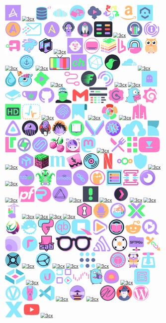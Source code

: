 <a href="https://raw.githubusercontent.com/Jas-SinghFSU/homepage-dracula/main/dracula_icons/actual.png"><img src="https://raw.githubusercontent.com/Jas-SinghFSU/homepage-dracula/main/dracula_icons/actual.png" alt="3cx" height="50"></a>     <a href="https://raw.githubusercontent.com/Jas-SinghFSU/homepage-dracula/main/dracula_icons/adguardhome.png"><img src="https://raw.githubusercontent.com/Jas-SinghFSU/homepage-dracula/main/dracula_icons/adguardhome.png" alt="3cx" height="50"></a>     <a href="https://raw.githubusercontent.com/Jas-SinghFSU/homepage-dracula/main/dracula_icons/adminer.png"><img src="https://raw.githubusercontent.com/Jas-SinghFSU/homepage-dracula/main/dracula_icons/adminer.png" alt="3cx" height="50"></a>     <a href="https://raw.githubusercontent.com/Jas-SinghFSU/homepage-dracula/main/dracula_icons/airsonic.png"><img src="https://raw.githubusercontent.com/Jas-SinghFSU/homepage-dracula/main/dracula_icons/airsonic.png" alt="3cx" height="50"></a>     <a href="https://raw.githubusercontent.com/Jas-SinghFSU/homepage-dracula/main/dracula_icons/alarmpi.png"><img src="https://raw.githubusercontent.com/Jas-SinghFSU/homepage-dracula/main/dracula_icons/alarmpi.png" alt="3cx" height="50"></a>     <a href="https://raw.githubusercontent.com/Jas-SinghFSU/homepage-dracula/main/dracula_icons/alltube.png"><img src="https://raw.githubusercontent.com/Jas-SinghFSU/homepage-dracula/main/dracula_icons/alltube.png" alt="3cx" height="50"></a>     <a href="https://raw.githubusercontent.com/Jas-SinghFSU/homepage-dracula/main/dracula_icons/alma.png"><img src="https://raw.githubusercontent.com/Jas-SinghFSU/homepage-dracula/main/dracula_icons/alma.png" alt="3cx" height="50"></a>     <a href="https://raw.githubusercontent.com/Jas-SinghFSU/homepage-dracula/main/dracula_icons/amazon.png"><img src="https://raw.githubusercontent.com/Jas-SinghFSU/homepage-dracula/main/dracula_icons/amazon.png" alt="3cx" height="50"></a>     <a href="https://raw.githubusercontent.com/Jas-SinghFSU/homepage-dracula/main/dracula_icons/amcrest.png"><img src="https://raw.githubusercontent.com/Jas-SinghFSU/homepage-dracula/main/dracula_icons/amcrest.png" alt="3cx" height="50"></a>     <a href="https://raw.githubusercontent.com/Jas-SinghFSU/homepage-dracula/main/dracula_icons/ampache.png"><img src="https://raw.githubusercontent.com/Jas-SinghFSU/homepage-dracula/main/dracula_icons/ampache.png" alt="3cx" height="50"></a>     <a href="https://raw.githubusercontent.com/Jas-SinghFSU/homepage-dracula/main/dracula_icons/anonaddy.png"><img src="https://raw.githubusercontent.com/Jas-SinghFSU/homepage-dracula/main/dracula_icons/anonaddy.png" alt="3cx" height="50"></a>     <a href="https://raw.githubusercontent.com/Jas-SinghFSU/homepage-dracula/main/dracula_icons/ansible.png"><img src="https://raw.githubusercontent.com/Jas-SinghFSU/homepage-dracula/main/dracula_icons/ansible.png" alt="3cx" height="50"></a>     <a href="https://raw.githubusercontent.com/Jas-SinghFSU/homepage-dracula/main/dracula_icons/argocd.png"><img src="https://raw.githubusercontent.com/Jas-SinghFSU/homepage-dracula/main/dracula_icons/argocd.png" alt="3cx" height="50"></a>     <a href="https://raw.githubusercontent.com/Jas-SinghFSU/homepage-dracula/main/dracula_icons/ariang.png"><img src="https://raw.githubusercontent.com/Jas-SinghFSU/homepage-dracula/main/dracula_icons/ariang.png" alt="3cx" height="50"></a>     <a href="https://raw.githubusercontent.com/Jas-SinghFSU/homepage-dracula/main/dracula_icons/assetgrid.png"><img src="https://raw.githubusercontent.com/Jas-SinghFSU/homepage-dracula/main/dracula_icons/assetgrid.png" alt="3cx" height="50"></a>     <a href="https://raw.githubusercontent.com/Jas-SinghFSU/homepage-dracula/main/dracula_icons/atsumeru.png"><img src="https://raw.githubusercontent.com/Jas-SinghFSU/homepage-dracula/main/dracula_icons/atsumeru.png" alt="3cx" height="50"></a>     <a href="https://raw.githubusercontent.com/Jas-SinghFSU/homepage-dracula/main/dracula_icons/audiobookshelf.png"><img src="https://raw.githubusercontent.com/Jas-SinghFSU/homepage-dracula/main/dracula_icons/audiobookshelf.png" alt="3cx" height="50"></a>     <a href="https://raw.githubusercontent.com/Jas-SinghFSU/homepage-dracula/main/dracula_icons/authelia.png"><img src="https://raw.githubusercontent.com/Jas-SinghFSU/homepage-dracula/main/dracula_icons/authelia.png" alt="3cx" height="50"></a>     <a href="https://raw.githubusercontent.com/Jas-SinghFSU/homepage-dracula/main/dracula_icons/authentik.png"><img src="https://raw.githubusercontent.com/Jas-SinghFSU/homepage-dracula/main/dracula_icons/authentik.png" alt="3cx" height="50"></a>     <a href="https://raw.githubusercontent.com/Jas-SinghFSU/homepage-dracula/main/dracula_icons/autobrr.png"><img src="https://raw.githubusercontent.com/Jas-SinghFSU/homepage-dracula/main/dracula_icons/autobrr.png" alt="3cx" height="50"></a>     <a href="https://raw.githubusercontent.com/Jas-SinghFSU/homepage-dracula/main/dracula_icons/azuracast.png"><img src="https://raw.githubusercontent.com/Jas-SinghFSU/homepage-dracula/main/dracula_icons/azuracast.png" alt="3cx" height="50"></a>     <a href="https://raw.githubusercontent.com/Jas-SinghFSU/homepage-dracula/main/dracula_icons/azuredevops.png"><img src="https://raw.githubusercontent.com/Jas-SinghFSU/homepage-dracula/main/dracula_icons/azuredevops.png" alt="3cx" height="50"></a>     <a href="https://raw.githubusercontent.com/Jas-SinghFSU/homepage-dracula/main/dracula_icons/babybuddy.png"><img src="https://raw.githubusercontent.com/Jas-SinghFSU/homepage-dracula/main/dracula_icons/babybuddy.png" alt="3cx" height="50"></a>     <a href="https://raw.githubusercontent.com/Jas-SinghFSU/homepage-dracula/main/dracula_icons/bazarr.png"><img src="https://raw.githubusercontent.com/Jas-SinghFSU/homepage-dracula/main/dracula_icons/bazarr.png" alt="3cx" height="50"></a>     <a href="https://raw.githubusercontent.com/Jas-SinghFSU/homepage-dracula/main/dracula_icons/bookstack.png"><img src="https://raw.githubusercontent.com/Jas-SinghFSU/homepage-dracula/main/dracula_icons/bookstack.png" alt="3cx" height="50"></a>     <a href="https://raw.githubusercontent.com/Jas-SinghFSU/homepage-dracula/main/dracula_icons/browserless.png"><img src="https://raw.githubusercontent.com/Jas-SinghFSU/homepage-dracula/main/dracula_icons/browserless.png" alt="3cx" height="50"></a>     <a href="https://raw.githubusercontent.com/Jas-SinghFSU/homepage-dracula/main/dracula_icons/caddy.png"><img src="https://raw.githubusercontent.com/Jas-SinghFSU/homepage-dracula/main/dracula_icons/caddy.png" alt="3cx" height="50"></a>     <a href="https://raw.githubusercontent.com/Jas-SinghFSU/homepage-dracula/main/dracula_icons/cadvisor.png"><img src="https://raw.githubusercontent.com/Jas-SinghFSU/homepage-dracula/main/dracula_icons/cadvisor.png" alt="3cx" height="50"></a>     <a href="https://raw.githubusercontent.com/Jas-SinghFSU/homepage-dracula/main/dracula_icons/calibreweb.png"><img src="https://raw.githubusercontent.com/Jas-SinghFSU/homepage-dracula/main/dracula_icons/calibreweb.png" alt="3cx" height="50"></a>     <a href="https://raw.githubusercontent.com/Jas-SinghFSU/homepage-dracula/main/dracula_icons/cert-manager.png"><img src="https://raw.githubusercontent.com/Jas-SinghFSU/homepage-dracula/main/dracula_icons/cert-manager.png" alt="3cx" height="50"></a>     <a href="https://raw.githubusercontent.com/Jas-SinghFSU/homepage-dracula/main/dracula_icons/changedetection.png"><img src="https://raw.githubusercontent.com/Jas-SinghFSU/homepage-dracula/main/dracula_icons/changedetection.png" alt="3cx" height="50"></a>     <a href="https://raw.githubusercontent.com/Jas-SinghFSU/homepage-dracula/main/dracula_icons/channels.png"><img src="https://raw.githubusercontent.com/Jas-SinghFSU/homepage-dracula/main/dracula_icons/channels.png" alt="3cx" height="50"></a>     <a href="https://raw.githubusercontent.com/Jas-SinghFSU/homepage-dracula/main/dracula_icons/chevereto.png"><img src="https://raw.githubusercontent.com/Jas-SinghFSU/homepage-dracula/main/dracula_icons/chevereto.png" alt="3cx" height="50"></a>     <a href="https://raw.githubusercontent.com/Jas-SinghFSU/homepage-dracula/main/dracula_icons/chronograf.png"><img src="https://raw.githubusercontent.com/Jas-SinghFSU/homepage-dracula/main/dracula_icons/chronograf.png" alt="3cx" height="50"></a>     <a href="https://raw.githubusercontent.com/Jas-SinghFSU/homepage-dracula/main/dracula_icons/cinny.png"><img src="https://raw.githubusercontent.com/Jas-SinghFSU/homepage-dracula/main/dracula_icons/cinny.png" alt="3cx" height="50"></a>     <a href="https://raw.githubusercontent.com/Jas-SinghFSU/homepage-dracula/main/dracula_icons/cloudflare.png"><img src="https://raw.githubusercontent.com/Jas-SinghFSU/homepage-dracula/main/dracula_icons/cloudflare.png" alt="3cx" height="50"></a>     <a href="https://raw.githubusercontent.com/Jas-SinghFSU/homepage-dracula/main/dracula_icons/coinmarketcap.png"><img src="https://raw.githubusercontent.com/Jas-SinghFSU/homepage-dracula/main/dracula_icons/coinmarketcap.png" alt="3cx" height="50"></a>     <a href="https://raw.githubusercontent.com/Jas-SinghFSU/homepage-dracula/main/dracula_icons/deluge.png"><img src="https://raw.githubusercontent.com/Jas-SinghFSU/homepage-dracula/main/dracula_icons/deluge.png" alt="3cx" height="50"></a>     <a href="https://raw.githubusercontent.com/Jas-SinghFSU/homepage-dracula/main/dracula_icons/diun.png"><img src="https://raw.githubusercontent.com/Jas-SinghFSU/homepage-dracula/main/dracula_icons/diun.png" alt="3cx" height="50"></a>     <a href="https://raw.githubusercontent.com/Jas-SinghFSU/homepage-dracula/main/dracula_icons/emby.png"><img src="https://raw.githubusercontent.com/Jas-SinghFSU/homepage-dracula/main/dracula_icons/emby.png" alt="3cx" height="50"></a>     <a href="https://raw.githubusercontent.com/Jas-SinghFSU/homepage-dracula/main/dracula_icons/evcc.png"><img src="https://raw.githubusercontent.com/Jas-SinghFSU/homepage-dracula/main/dracula_icons/evcc.png" alt="3cx" height="50"></a>     <a href="https://raw.githubusercontent.com/Jas-SinghFSU/homepage-dracula/main/dracula_icons/fileflows.png"><img src="https://raw.githubusercontent.com/Jas-SinghFSU/homepage-dracula/main/dracula_icons/fileflows.png" alt="3cx" height="50"></a>     <a href="https://raw.githubusercontent.com/Jas-SinghFSU/homepage-dracula/main/dracula_icons/flood.png"><img src="https://raw.githubusercontent.com/Jas-SinghFSU/homepage-dracula/main/dracula_icons/flood.png" alt="3cx" height="50"></a>     <a href="https://raw.githubusercontent.com/Jas-SinghFSU/homepage-dracula/main/dracula_icons/freshrss.png"><img src="https://raw.githubusercontent.com/Jas-SinghFSU/homepage-dracula/main/dracula_icons/freshrss.png" alt="3cx" height="50"></a>     <a href="https://raw.githubusercontent.com/Jas-SinghFSU/homepage-dracula/main/dracula_icons/fritz.png"><img src="https://raw.githubusercontent.com/Jas-SinghFSU/homepage-dracula/main/dracula_icons/fritz.png" alt="3cx" height="50"></a>     <a href="https://raw.githubusercontent.com/Jas-SinghFSU/homepage-dracula/main/dracula_icons/gamedig.png"><img src="https://raw.githubusercontent.com/Jas-SinghFSU/homepage-dracula/main/dracula_icons/gamedig.png" alt="3cx" height="50"></a>     <a href="https://raw.githubusercontent.com/Jas-SinghFSU/homepage-dracula/main/dracula_icons/ghostfolio.png"><img src="https://raw.githubusercontent.com/Jas-SinghFSU/homepage-dracula/main/dracula_icons/ghostfolio.png" alt="3cx" height="50"></a>     <a href="https://raw.githubusercontent.com/Jas-SinghFSU/homepage-dracula/main/dracula_icons/gitbook.png"><img src="https://raw.githubusercontent.com/Jas-SinghFSU/homepage-dracula/main/dracula_icons/gitbook.png" alt="3cx" height="50"></a>     <a href="https://raw.githubusercontent.com/Jas-SinghFSU/homepage-dracula/main/dracula_icons/gitea.png"><img src="https://raw.githubusercontent.com/Jas-SinghFSU/homepage-dracula/main/dracula_icons/gitea.png" alt="3cx" height="50"></a>     <a href="https://raw.githubusercontent.com/Jas-SinghFSU/homepage-dracula/main/dracula_icons/github.png"><img src="https://raw.githubusercontent.com/Jas-SinghFSU/homepage-dracula/main/dracula_icons/github.png" alt="3cx" height="50"></a>     <a href="https://raw.githubusercontent.com/Jas-SinghFSU/homepage-dracula/main/dracula_icons/gluetun.png"><img src="https://raw.githubusercontent.com/Jas-SinghFSU/homepage-dracula/main/dracula_icons/gluetun.png" alt="3cx" height="50"></a>     <a href="https://raw.githubusercontent.com/Jas-SinghFSU/homepage-dracula/main/dracula_icons/gmail.png"><img src="https://raw.githubusercontent.com/Jas-SinghFSU/homepage-dracula/main/dracula_icons/gmail.png" alt="3cx" height="50"></a>     <a href="https://raw.githubusercontent.com/Jas-SinghFSU/homepage-dracula/main/dracula_icons/goaccess.png"><img src="https://raw.githubusercontent.com/Jas-SinghFSU/homepage-dracula/main/dracula_icons/goaccess.png" alt="3cx" height="50"></a>     <a href="https://raw.githubusercontent.com/Jas-SinghFSU/homepage-dracula/main/dracula_icons/gogs.png"><img src="https://raw.githubusercontent.com/Jas-SinghFSU/homepage-dracula/main/dracula_icons/gogs.png" alt="3cx" height="50"></a>     <a href="https://raw.githubusercontent.com/Jas-SinghFSU/homepage-dracula/main/dracula_icons/gotify.png"><img src="https://raw.githubusercontent.com/Jas-SinghFSU/homepage-dracula/main/dracula_icons/gotify.png" alt="3cx" height="50"></a>     <a href="https://raw.githubusercontent.com/Jas-SinghFSU/homepage-dracula/main/dracula_icons/grafana.png"><img src="https://raw.githubusercontent.com/Jas-SinghFSU/homepage-dracula/main/dracula_icons/grafana.png" alt="3cx" height="50"></a>     <a href="https://raw.githubusercontent.com/Jas-SinghFSU/homepage-dracula/main/dracula_icons/hdhomerun.png"><img src="https://raw.githubusercontent.com/Jas-SinghFSU/homepage-dracula/main/dracula_icons/hdhomerun.png" alt="3cx" height="50"></a>     <a href="https://raw.githubusercontent.com/Jas-SinghFSU/homepage-dracula/main/dracula_icons/healthchecks.png"><img src="https://raw.githubusercontent.com/Jas-SinghFSU/homepage-dracula/main/dracula_icons/healthchecks.png" alt="3cx" height="50"></a>     <a href="https://raw.githubusercontent.com/Jas-SinghFSU/homepage-dracula/main/dracula_icons/homeassistant.png"><img src="https://raw.githubusercontent.com/Jas-SinghFSU/homepage-dracula/main/dracula_icons/homeassistant.png" alt="3cx" height="50"></a>     <a href="https://raw.githubusercontent.com/Jas-SinghFSU/homepage-dracula/main/dracula_icons/homebridge.png"><img src="https://raw.githubusercontent.com/Jas-SinghFSU/homepage-dracula/main/dracula_icons/homebridge.png" alt="3cx" height="50"></a>     <a href="https://raw.githubusercontent.com/Jas-SinghFSU/homepage-dracula/main/dracula_icons/homepage.png"><img src="https://raw.githubusercontent.com/Jas-SinghFSU/homepage-dracula/main/dracula_icons/homepage.png" alt="3cx" height="50"></a>     <a href="https://raw.githubusercontent.com/Jas-SinghFSU/homepage-dracula/main/dracula_icons/hulu.png"><img src="https://raw.githubusercontent.com/Jas-SinghFSU/homepage-dracula/main/dracula_icons/hulu.png" alt="3cx" height="50"></a>     <a href="https://raw.githubusercontent.com/Jas-SinghFSU/homepage-dracula/main/dracula_icons/immich.png"><img src="https://raw.githubusercontent.com/Jas-SinghFSU/homepage-dracula/main/dracula_icons/immich.png" alt="3cx" height="50"></a>     <a href="https://raw.githubusercontent.com/Jas-SinghFSU/homepage-dracula/main/dracula_icons/ittools.png"><img src="https://raw.githubusercontent.com/Jas-SinghFSU/homepage-dracula/main/dracula_icons/ittools.png" alt="3cx" height="50"></a>     <a href="https://raw.githubusercontent.com/Jas-SinghFSU/homepage-dracula/main/dracula_icons/jackett.png"><img src="https://raw.githubusercontent.com/Jas-SinghFSU/homepage-dracula/main/dracula_icons/jackett.png" alt="3cx" height="50"></a>     <a href="https://raw.githubusercontent.com/Jas-SinghFSU/homepage-dracula/main/dracula_icons/jellyfin.png"><img src="https://raw.githubusercontent.com/Jas-SinghFSU/homepage-dracula/main/dracula_icons/jellyfin.png" alt="3cx" height="50"></a>     <a href="https://raw.githubusercontent.com/Jas-SinghFSU/homepage-dracula/main/dracula_icons/jellyseerr.png"><img src="https://raw.githubusercontent.com/Jas-SinghFSU/homepage-dracula/main/dracula_icons/jellyseerr.png" alt="3cx" height="50"></a>     <a href="https://raw.githubusercontent.com/Jas-SinghFSU/homepage-dracula/main/dracula_icons/jenkins.png"><img src="https://raw.githubusercontent.com/Jas-SinghFSU/homepage-dracula/main/dracula_icons/jenkins.png" alt="3cx" height="50"></a>     <a href="https://raw.githubusercontent.com/Jas-SinghFSU/homepage-dracula/main/dracula_icons/kaizoku.png"><img src="https://raw.githubusercontent.com/Jas-SinghFSU/homepage-dracula/main/dracula_icons/kaizoku.png" alt="3cx" height="50"></a>     <a href="https://raw.githubusercontent.com/Jas-SinghFSU/homepage-dracula/main/dracula_icons/kavita.png"><img src="https://raw.githubusercontent.com/Jas-SinghFSU/homepage-dracula/main/dracula_icons/kavita.png" alt="3cx" height="50"></a>     <a href="https://raw.githubusercontent.com/Jas-SinghFSU/homepage-dracula/main/dracula_icons/klipper.png"><img src="https://raw.githubusercontent.com/Jas-SinghFSU/homepage-dracula/main/dracula_icons/klipper.png" alt="3cx" height="50"></a>     <a href="https://raw.githubusercontent.com/Jas-SinghFSU/homepage-dracula/main/dracula_icons/komga.png"><img src="https://raw.githubusercontent.com/Jas-SinghFSU/homepage-dracula/main/dracula_icons/komga.png" alt="3cx" height="50"></a>     <a href="https://raw.githubusercontent.com/Jas-SinghFSU/homepage-dracula/main/dracula_icons/kopia.png"><img src="https://raw.githubusercontent.com/Jas-SinghFSU/homepage-dracula/main/dracula_icons/kopia.png" alt="3cx" height="50"></a>     <a href="https://raw.githubusercontent.com/Jas-SinghFSU/homepage-dracula/main/dracula_icons/kutt.png"><img src="https://raw.githubusercontent.com/Jas-SinghFSU/homepage-dracula/main/dracula_icons/kutt.png" alt="3cx" height="50"></a>     <a href="https://raw.githubusercontent.com/Jas-SinghFSU/homepage-dracula/main/dracula_icons/libreddit.png"><img src="https://raw.githubusercontent.com/Jas-SinghFSU/homepage-dracula/main/dracula_icons/libreddit.png" alt="3cx" height="50"></a>     <a href="https://raw.githubusercontent.com/Jas-SinghFSU/homepage-dracula/main/dracula_icons/lidarr.png"><img src="https://raw.githubusercontent.com/Jas-SinghFSU/homepage-dracula/main/dracula_icons/lidarr.png" alt="3cx" height="50"></a>     <a href="https://raw.githubusercontent.com/Jas-SinghFSU/homepage-dracula/main/dracula_icons/linkding.png"><img src="https://raw.githubusercontent.com/Jas-SinghFSU/homepage-dracula/main/dracula_icons/linkding.png" alt="3cx" height="50"></a>     <a href="https://raw.githubusercontent.com/Jas-SinghFSU/homepage-dracula/main/dracula_icons/lychee.png"><img src="https://raw.githubusercontent.com/Jas-SinghFSU/homepage-dracula/main/dracula_icons/lychee.png" alt="3cx" height="50"></a>     <a href="https://raw.githubusercontent.com/Jas-SinghFSU/homepage-dracula/main/dracula_icons/mailcow.png"><img src="https://raw.githubusercontent.com/Jas-SinghFSU/homepage-dracula/main/dracula_icons/mailcow.png" alt="3cx" height="50"></a>     <a href="https://raw.githubusercontent.com/Jas-SinghFSU/homepage-dracula/main/dracula_icons/mastodon.png"><img src="https://raw.githubusercontent.com/Jas-SinghFSU/homepage-dracula/main/dracula_icons/mastodon.png" alt="3cx" height="50"></a>     <a href="https://raw.githubusercontent.com/Jas-SinghFSU/homepage-dracula/main/dracula_icons/maxroll.png"><img src="https://raw.githubusercontent.com/Jas-SinghFSU/homepage-dracula/main/dracula_icons/maxroll.png" alt="3cx" height="50"></a>     <a href="https://raw.githubusercontent.com/Jas-SinghFSU/homepage-dracula/main/dracula_icons/mealie.png"><img src="https://raw.githubusercontent.com/Jas-SinghFSU/homepage-dracula/main/dracula_icons/mealie.png" alt="3cx" height="50"></a>     <a href="https://raw.githubusercontent.com/Jas-SinghFSU/homepage-dracula/main/dracula_icons/medusa.png"><img src="https://raw.githubusercontent.com/Jas-SinghFSU/homepage-dracula/main/dracula_icons/medusa.png" alt="3cx" height="50"></a>     <a href="https://raw.githubusercontent.com/Jas-SinghFSU/homepage-dracula/main/dracula_icons/metube.png"><img src="https://raw.githubusercontent.com/Jas-SinghFSU/homepage-dracula/main/dracula_icons/metube.png" alt="3cx" height="50"></a>     <a href="https://raw.githubusercontent.com/Jas-SinghFSU/homepage-dracula/main/dracula_icons/microsoftoutlook.png"><img src="https://raw.githubusercontent.com/Jas-SinghFSU/homepage-dracula/main/dracula_icons/microsoftoutlook.png" alt="3cx" height="50"></a>     <a href="https://raw.githubusercontent.com/Jas-SinghFSU/homepage-dracula/main/dracula_icons/mikrotik.png"><img src="https://raw.githubusercontent.com/Jas-SinghFSU/homepage-dracula/main/dracula_icons/mikrotik.png" alt="3cx" height="50"></a>     <a href="https://raw.githubusercontent.com/Jas-SinghFSU/homepage-dracula/main/dracula_icons/minecraft.png"><img src="https://raw.githubusercontent.com/Jas-SinghFSU/homepage-dracula/main/dracula_icons/minecraft.png" alt="3cx" height="50"></a>     <a href="https://raw.githubusercontent.com/Jas-SinghFSU/homepage-dracula/main/dracula_icons/miniflux.png"><img src="https://raw.githubusercontent.com/Jas-SinghFSU/homepage-dracula/main/dracula_icons/miniflux.png" alt="3cx" height="50"></a>     <a href="https://raw.githubusercontent.com/Jas-SinghFSU/homepage-dracula/main/dracula_icons/mylar.png"><img src="https://raw.githubusercontent.com/Jas-SinghFSU/homepage-dracula/main/dracula_icons/mylar.png" alt="3cx" height="50"></a>     <a href="https://raw.githubusercontent.com/Jas-SinghFSU/homepage-dracula/main/dracula_icons/navidrome.png"><img src="https://raw.githubusercontent.com/Jas-SinghFSU/homepage-dracula/main/dracula_icons/navidrome.png" alt="3cx" height="50"></a>     <a href="https://raw.githubusercontent.com/Jas-SinghFSU/homepage-dracula/main/dracula_icons/netflix.png"><img src="https://raw.githubusercontent.com/Jas-SinghFSU/homepage-dracula/main/dracula_icons/netflix.png" alt="3cx" height="50"></a>     <a href="https://raw.githubusercontent.com/Jas-SinghFSU/homepage-dracula/main/dracula_icons/nextcloud.png"><img src="https://raw.githubusercontent.com/Jas-SinghFSU/homepage-dracula/main/dracula_icons/nextcloud.png" alt="3cx" height="50"></a>     <a href="https://raw.githubusercontent.com/Jas-SinghFSU/homepage-dracula/main/dracula_icons/nextdns.png"><img src="https://raw.githubusercontent.com/Jas-SinghFSU/homepage-dracula/main/dracula_icons/nextdns.png" alt="3cx" height="50"></a>     <a href="https://raw.githubusercontent.com/Jas-SinghFSU/homepage-dracula/main/dracula_icons/nexusmods.png"><img src="https://raw.githubusercontent.com/Jas-SinghFSU/homepage-dracula/main/dracula_icons/nexusmods.png" alt="3cx" height="50"></a>     <a href="https://raw.githubusercontent.com/Jas-SinghFSU/homepage-dracula/main/dracula_icons/nginxproxymanager.png"><img src="https://raw.githubusercontent.com/Jas-SinghFSU/homepage-dracula/main/dracula_icons/nginxproxymanager.png" alt="3cx" height="50"></a>     <a href="https://raw.githubusercontent.com/Jas-SinghFSU/homepage-dracula/main/dracula_icons/nzbget.png"><img src="https://raw.githubusercontent.com/Jas-SinghFSU/homepage-dracula/main/dracula_icons/nzbget.png" alt="3cx" height="50"></a>     <a href="https://raw.githubusercontent.com/Jas-SinghFSU/homepage-dracula/main/dracula_icons/octoprint.png"><img src="https://raw.githubusercontent.com/Jas-SinghFSU/homepage-dracula/main/dracula_icons/octoprint.png" alt="3cx" height="50"></a>     <a href="https://raw.githubusercontent.com/Jas-SinghFSU/homepage-dracula/main/dracula_icons/omada.png"><img src="https://raw.githubusercontent.com/Jas-SinghFSU/homepage-dracula/main/dracula_icons/omada.png" alt="3cx" height="50"></a>     <a href="https://raw.githubusercontent.com/Jas-SinghFSU/homepage-dracula/main/dracula_icons/ombi.png"><img src="https://raw.githubusercontent.com/Jas-SinghFSU/homepage-dracula/main/dracula_icons/ombi.png" alt="3cx" height="50"></a>     <a href="https://raw.githubusercontent.com/Jas-SinghFSU/homepage-dracula/main/dracula_icons/opengist.png"><img src="https://raw.githubusercontent.com/Jas-SinghFSU/homepage-dracula/main/dracula_icons/opengist.png" alt="3cx" height="50"></a>     <a href="https://raw.githubusercontent.com/Jas-SinghFSU/homepage-dracula/main/dracula_icons/openmediavault.png"><img src="https://raw.githubusercontent.com/Jas-SinghFSU/homepage-dracula/main/dracula_icons/openmediavault.png" alt="3cx" height="50"></a>     <a href="https://raw.githubusercontent.com/Jas-SinghFSU/homepage-dracula/main/dracula_icons/opnsense.png"><img src="https://raw.githubusercontent.com/Jas-SinghFSU/homepage-dracula/main/dracula_icons/opnsense.png" alt="3cx" height="50"></a>     <a href="https://raw.githubusercontent.com/Jas-SinghFSU/homepage-dracula/main/dracula_icons/overseerr.png"><img src="https://raw.githubusercontent.com/Jas-SinghFSU/homepage-dracula/main/dracula_icons/overseerr.png" alt="3cx" height="50"></a>     <a href="https://raw.githubusercontent.com/Jas-SinghFSU/homepage-dracula/main/dracula_icons/paperlessngx.png"><img src="https://raw.githubusercontent.com/Jas-SinghFSU/homepage-dracula/main/dracula_icons/paperlessngx.png" alt="3cx" height="50"></a>     <a href="https://raw.githubusercontent.com/Jas-SinghFSU/homepage-dracula/main/dracula_icons/pfsense.png"><img src="https://raw.githubusercontent.com/Jas-SinghFSU/homepage-dracula/main/dracula_icons/pfsense.png" alt="3cx" height="50"></a>     <a href="https://raw.githubusercontent.com/Jas-SinghFSU/homepage-dracula/main/dracula_icons/photonix.png"><img src="https://raw.githubusercontent.com/Jas-SinghFSU/homepage-dracula/main/dracula_icons/photonix.png" alt="3cx" height="50"></a>     <a href="https://raw.githubusercontent.com/Jas-SinghFSU/homepage-dracula/main/dracula_icons/photoprism.png"><img src="https://raw.githubusercontent.com/Jas-SinghFSU/homepage-dracula/main/dracula_icons/photoprism.png" alt="3cx" height="50"></a>     <a href="https://raw.githubusercontent.com/Jas-SinghFSU/homepage-dracula/main/dracula_icons/pialert.png"><img src="https://raw.githubusercontent.com/Jas-SinghFSU/homepage-dracula/main/dracula_icons/pialert.png" alt="3cx" height="50"></a>     <a href="https://raw.githubusercontent.com/Jas-SinghFSU/homepage-dracula/main/dracula_icons/picsur.png"><img src="https://raw.githubusercontent.com/Jas-SinghFSU/homepage-dracula/main/dracula_icons/picsur.png" alt="3cx" height="50"></a>     <a href="https://raw.githubusercontent.com/Jas-SinghFSU/homepage-dracula/main/dracula_icons/pihole.png"><img src="https://raw.githubusercontent.com/Jas-SinghFSU/homepage-dracula/main/dracula_icons/pihole.png" alt="3cx" height="50"></a>     <a href="https://raw.githubusercontent.com/Jas-SinghFSU/homepage-dracula/main/dracula_icons/plex.png"><img src="https://raw.githubusercontent.com/Jas-SinghFSU/homepage-dracula/main/dracula_icons/plex.png" alt="3cx" height="50"></a>     <a href="https://raw.githubusercontent.com/Jas-SinghFSU/homepage-dracula/main/dracula_icons/plex2.png"><img src="https://raw.githubusercontent.com/Jas-SinghFSU/homepage-dracula/main/dracula_icons/plex2.png" alt="3cx" height="50"></a>     <a href="https://raw.githubusercontent.com/Jas-SinghFSU/homepage-dracula/main/dracula_icons/plex3.png"><img src="https://raw.githubusercontent.com/Jas-SinghFSU/homepage-dracula/main/dracula_icons/plex3.png" alt="3cx" height="50"></a>     <a href="https://raw.githubusercontent.com/Jas-SinghFSU/homepage-dracula/main/dracula_icons/portainer.png"><img src="https://raw.githubusercontent.com/Jas-SinghFSU/homepage-dracula/main/dracula_icons/portainer.png" alt="3cx" height="50"></a>     <a href="https://raw.githubusercontent.com/Jas-SinghFSU/homepage-dracula/main/dracula_icons/portainer2.png"><img src="https://raw.githubusercontent.com/Jas-SinghFSU/homepage-dracula/main/dracula_icons/portainer2.png" alt="3cx" height="50"></a>     <a href="https://raw.githubusercontent.com/Jas-SinghFSU/homepage-dracula/main/dracula_icons/postgresql.png"><img src="https://raw.githubusercontent.com/Jas-SinghFSU/homepage-dracula/main/dracula_icons/postgresql.png" alt="3cx" height="50"></a>     <a href="https://raw.githubusercontent.com/Jas-SinghFSU/homepage-dracula/main/dracula_icons/prime.png"><img src="https://raw.githubusercontent.com/Jas-SinghFSU/homepage-dracula/main/dracula_icons/prime.png" alt="3cx" height="50"></a>     <a href="https://raw.githubusercontent.com/Jas-SinghFSU/homepage-dracula/main/dracula_icons/primevideo.png"><img src="https://raw.githubusercontent.com/Jas-SinghFSU/homepage-dracula/main/dracula_icons/primevideo.png" alt="3cx" height="50"></a>     <a href="https://raw.githubusercontent.com/Jas-SinghFSU/homepage-dracula/main/dracula_icons/privatebin.png"><img src="https://raw.githubusercontent.com/Jas-SinghFSU/homepage-dracula/main/dracula_icons/privatebin.png" alt="3cx" height="50"></a>     <a href="https://raw.githubusercontent.com/Jas-SinghFSU/homepage-dracula/main/dracula_icons/prometheus.png"><img src="https://raw.githubusercontent.com/Jas-SinghFSU/homepage-dracula/main/dracula_icons/prometheus.png" alt="3cx" height="50"></a>     <a href="https://raw.githubusercontent.com/Jas-SinghFSU/homepage-dracula/main/dracula_icons/prowlarr.png"><img src="https://raw.githubusercontent.com/Jas-SinghFSU/homepage-dracula/main/dracula_icons/prowlarr.png" alt="3cx" height="50"></a>     <a href="https://raw.githubusercontent.com/Jas-SinghFSU/homepage-dracula/main/dracula_icons/proxmox.png"><img src="https://raw.githubusercontent.com/Jas-SinghFSU/homepage-dracula/main/dracula_icons/proxmox.png" alt="3cx" height="50"></a>     <a href="https://raw.githubusercontent.com/Jas-SinghFSU/homepage-dracula/main/dracula_icons/pterodactyl.png"><img src="https://raw.githubusercontent.com/Jas-SinghFSU/homepage-dracula/main/dracula_icons/pterodactyl.png" alt="3cx" height="50"></a>     <a href="https://raw.githubusercontent.com/Jas-SinghFSU/homepage-dracula/main/dracula_icons/pufferpanel.png"><img src="https://raw.githubusercontent.com/Jas-SinghFSU/homepage-dracula/main/dracula_icons/pufferpanel.png" alt="3cx" height="50"></a>     <a href="https://raw.githubusercontent.com/Jas-SinghFSU/homepage-dracula/main/dracula_icons/pyload.png"><img src="https://raw.githubusercontent.com/Jas-SinghFSU/homepage-dracula/main/dracula_icons/pyload.png" alt="3cx" height="50"></a>     <a href="https://raw.githubusercontent.com/Jas-SinghFSU/homepage-dracula/main/dracula_icons/qbittorrent.png"><img src="https://raw.githubusercontent.com/Jas-SinghFSU/homepage-dracula/main/dracula_icons/qbittorrent.png" alt="3cx" height="50"></a>     <a href="https://raw.githubusercontent.com/Jas-SinghFSU/homepage-dracula/main/dracula_icons/qnap.png"><img src="https://raw.githubusercontent.com/Jas-SinghFSU/homepage-dracula/main/dracula_icons/qnap.png" alt="3cx" height="50"></a>     <a href="https://raw.githubusercontent.com/Jas-SinghFSU/homepage-dracula/main/dracula_icons/radarr.png"><img src="https://raw.githubusercontent.com/Jas-SinghFSU/homepage-dracula/main/dracula_icons/radarr.png" alt="3cx" height="50"></a>     <a href="https://raw.githubusercontent.com/Jas-SinghFSU/homepage-dracula/main/dracula_icons/readarr.png"><img src="https://raw.githubusercontent.com/Jas-SinghFSU/homepage-dracula/main/dracula_icons/readarr.png" alt="3cx" height="50"></a>     <a href="https://raw.githubusercontent.com/Jas-SinghFSU/homepage-dracula/main/dracula_icons/reddit.png"><img src="https://raw.githubusercontent.com/Jas-SinghFSU/homepage-dracula/main/dracula_icons/reddit.png" alt="3cx" height="50"></a>     <a href="https://raw.githubusercontent.com/Jas-SinghFSU/homepage-dracula/main/dracula_icons/requestrr.png"><img src="https://raw.githubusercontent.com/Jas-SinghFSU/homepage-dracula/main/dracula_icons/requestrr.png" alt="3cx" height="50"></a>     <a href="https://raw.githubusercontent.com/Jas-SinghFSU/homepage-dracula/main/dracula_icons/rsshub.png"><img src="https://raw.githubusercontent.com/Jas-SinghFSU/homepage-dracula/main/dracula_icons/rsshub.png" alt="3cx" height="50"></a>     <a href="https://raw.githubusercontent.com/Jas-SinghFSU/homepage-dracula/main/dracula_icons/rutorrent.png"><img src="https://raw.githubusercontent.com/Jas-SinghFSU/homepage-dracula/main/dracula_icons/rutorrent.png" alt="3cx" height="50"></a>     <a href="https://raw.githubusercontent.com/Jas-SinghFSU/homepage-dracula/main/dracula_icons/sabnzbd.png"><img src="https://raw.githubusercontent.com/Jas-SinghFSU/homepage-dracula/main/dracula_icons/sabnzbd.png" alt="3cx" height="50"></a>     <a href="https://raw.githubusercontent.com/Jas-SinghFSU/homepage-dracula/main/dracula_icons/scrutiny.png"><img src="https://raw.githubusercontent.com/Jas-SinghFSU/homepage-dracula/main/dracula_icons/scrutiny.png" alt="3cx" height="50"></a>     <a href="https://raw.githubusercontent.com/Jas-SinghFSU/homepage-dracula/main/dracula_icons/sentry.png"><img src="https://raw.githubusercontent.com/Jas-SinghFSU/homepage-dracula/main/dracula_icons/sentry.png" alt="3cx" height="50"></a>     <a href="https://raw.githubusercontent.com/Jas-SinghFSU/homepage-dracula/main/dracula_icons/servarr.png"><img src="https://raw.githubusercontent.com/Jas-SinghFSU/homepage-dracula/main/dracula_icons/servarr.png" alt="3cx" height="50"></a>     <a href="https://raw.githubusercontent.com/Jas-SinghFSU/homepage-dracula/main/dracula_icons/sftpgo.png"><img src="https://raw.githubusercontent.com/Jas-SinghFSU/homepage-dracula/main/dracula_icons/sftpgo.png" alt="3cx" height="50"></a>     <a href="https://raw.githubusercontent.com/Jas-SinghFSU/homepage-dracula/main/dracula_icons/shlink.png"><img src="https://raw.githubusercontent.com/Jas-SinghFSU/homepage-dracula/main/dracula_icons/shlink.png" alt="3cx" height="50"></a>     <a href="https://raw.githubusercontent.com/Jas-SinghFSU/homepage-dracula/main/dracula_icons/sonarr.png"><img src="https://raw.githubusercontent.com/Jas-SinghFSU/homepage-dracula/main/dracula_icons/sonarr.png" alt="3cx" height="50"></a>     <a href="https://raw.githubusercontent.com/Jas-SinghFSU/homepage-dracula/main/dracula_icons/stirlingpdf.png"><img src="https://raw.githubusercontent.com/Jas-SinghFSU/homepage-dracula/main/dracula_icons/stirlingpdf.png" alt="3cx" height="50"></a>     <a href="https://raw.githubusercontent.com/Jas-SinghFSU/homepage-dracula/main/dracula_icons/syncthing.png"><img src="https://raw.githubusercontent.com/Jas-SinghFSU/homepage-dracula/main/dracula_icons/syncthing.png" alt="3cx" height="50"></a>     <a href="https://raw.githubusercontent.com/Jas-SinghFSU/homepage-dracula/main/dracula_icons/synologydownloadstation.png"><img src="https://raw.githubusercontent.com/Jas-SinghFSU/homepage-dracula/main/dracula_icons/synologydownloadstation.png" alt="3cx" height="50"></a>     <a href="https://raw.githubusercontent.com/Jas-SinghFSU/homepage-dracula/main/dracula_icons/synologydsm.png"><img src="https://raw.githubusercontent.com/Jas-SinghFSU/homepage-dracula/main/dracula_icons/synologydsm.png" alt="3cx" height="50"></a>     <a href="https://raw.githubusercontent.com/Jas-SinghFSU/homepage-dracula/main/dracula_icons/tailscale.png"><img src="https://raw.githubusercontent.com/Jas-SinghFSU/homepage-dracula/main/dracula_icons/tailscale.png" alt="3cx" height="50"></a>     <a href="https://raw.githubusercontent.com/Jas-SinghFSU/homepage-dracula/main/dracula_icons/tatulli.png"><img src="https://raw.githubusercontent.com/Jas-SinghFSU/homepage-dracula/main/dracula_icons/tatulli.png" alt="3cx" height="50"></a>     <a href="https://raw.githubusercontent.com/Jas-SinghFSU/homepage-dracula/main/dracula_icons/tdarr.png"><img src="https://raw.githubusercontent.com/Jas-SinghFSU/homepage-dracula/main/dracula_icons/tdarr.png" alt="3cx" height="50"></a>     <a href="https://raw.githubusercontent.com/Jas-SinghFSU/homepage-dracula/main/dracula_icons/traefik.png"><img src="https://raw.githubusercontent.com/Jas-SinghFSU/homepage-dracula/main/dracula_icons/traefik.png" alt="3cx" height="50"></a>     <a href="https://raw.githubusercontent.com/Jas-SinghFSU/homepage-dracula/main/dracula_icons/transmission.png"><img src="https://raw.githubusercontent.com/Jas-SinghFSU/homepage-dracula/main/dracula_icons/transmission.png" alt="3cx" height="50"></a>     <a href="https://raw.githubusercontent.com/Jas-SinghFSU/homepage-dracula/main/dracula_icons/truenas.png"><img src="https://raw.githubusercontent.com/Jas-SinghFSU/homepage-dracula/main/dracula_icons/truenas.png" alt="3cx" height="50"></a>     <a href="https://raw.githubusercontent.com/Jas-SinghFSU/homepage-dracula/main/dracula_icons/tubearchivist.png"><img src="https://raw.githubusercontent.com/Jas-SinghFSU/homepage-dracula/main/dracula_icons/tubearchivist.png" alt="3cx" height="50"></a>     <a href="https://raw.githubusercontent.com/Jas-SinghFSU/homepage-dracula/main/dracula_icons/ubiquiti.png"><img src="https://raw.githubusercontent.com/Jas-SinghFSU/homepage-dracula/main/dracula_icons/ubiquiti.png" alt="3cx" height="50"></a>     <a href="https://raw.githubusercontent.com/Jas-SinghFSU/homepage-dracula/main/dracula_icons/unmanic.png"><img src="https://raw.githubusercontent.com/Jas-SinghFSU/homepage-dracula/main/dracula_icons/unmanic.png" alt="3cx" height="50"></a>     <a href="https://raw.githubusercontent.com/Jas-SinghFSU/homepage-dracula/main/dracula_icons/unraid.png"><img src="https://raw.githubusercontent.com/Jas-SinghFSU/homepage-dracula/main/dracula_icons/unraid.png" alt="3cx" height="50"></a>     <a href="https://raw.githubusercontent.com/Jas-SinghFSU/homepage-dracula/main/dracula_icons/upsnap.png"><img src="https://raw.githubusercontent.com/Jas-SinghFSU/homepage-dracula/main/dracula_icons/upsnap.png" alt="3cx" height="50"></a>     <a href="https://raw.githubusercontent.com/Jas-SinghFSU/homepage-dracula/main/dracula_icons/uptime-kuma.png"><img src="https://raw.githubusercontent.com/Jas-SinghFSU/homepage-dracula/main/dracula_icons/uptime-kuma.png" alt="3cx" height="50"></a>     <a href="https://raw.githubusercontent.com/Jas-SinghFSU/homepage-dracula/main/dracula_icons/uptimerobot.png"><img src="https://raw.githubusercontent.com/Jas-SinghFSU/homepage-dracula/main/dracula_icons/uptimerobot.png" alt="3cx" height="50"></a>     <a href="https://raw.githubusercontent.com/Jas-SinghFSU/homepage-dracula/main/dracula_icons/urbackup.png"><img src="https://raw.githubusercontent.com/Jas-SinghFSU/homepage-dracula/main/dracula_icons/urbackup.png" alt="3cx" height="50"></a>     <a href="https://raw.githubusercontent.com/Jas-SinghFSU/homepage-dracula/main/dracula_icons/vaultwarden.png"><img src="https://raw.githubusercontent.com/Jas-SinghFSU/homepage-dracula/main/dracula_icons/vaultwarden.png" alt="3cx" height="50"></a>     <a href="https://raw.githubusercontent.com/Jas-SinghFSU/homepage-dracula/main/dracula_icons/vikunja.png"><img src="https://raw.githubusercontent.com/Jas-SinghFSU/homepage-dracula/main/dracula_icons/vikunja.png" alt="3cx" height="50"></a>     <a href="https://raw.githubusercontent.com/Jas-SinghFSU/homepage-dracula/main/dracula_icons/vscode.png"><img src="https://raw.githubusercontent.com/Jas-SinghFSU/homepage-dracula/main/dracula_icons/vscode.png" alt="3cx" height="50"></a>     <a href="https://raw.githubusercontent.com/Jas-SinghFSU/homepage-dracula/main/dracula_icons/vuetorrent.png"><img src="https://raw.githubusercontent.com/Jas-SinghFSU/homepage-dracula/main/dracula_icons/vuetorrent.png" alt="3cx" height="50"></a>     <a href="https://raw.githubusercontent.com/Jas-SinghFSU/homepage-dracula/main/dracula_icons/watchtower.png"><img src="https://raw.githubusercontent.com/Jas-SinghFSU/homepage-dracula/main/dracula_icons/watchtower.png" alt="3cx" height="50"></a>     <a href="https://raw.githubusercontent.com/Jas-SinghFSU/homepage-dracula/main/dracula_icons/whatsupdocker.png"><img src="https://raw.githubusercontent.com/Jas-SinghFSU/homepage-dracula/main/dracula_icons/whatsupdocker.png" alt="3cx" height="50"></a>     <a href="https://raw.githubusercontent.com/Jas-SinghFSU/homepage-dracula/main/dracula_icons/whisparr.png"><img src="https://raw.githubusercontent.com/Jas-SinghFSU/homepage-dracula/main/dracula_icons/whisparr.png" alt="3cx" height="50"></a>     <a href="https://raw.githubusercontent.com/Jas-SinghFSU/homepage-dracula/main/dracula_icons/wizarr.png"><img src="https://raw.githubusercontent.com/Jas-SinghFSU/homepage-dracula/main/dracula_icons/wizarr.png" alt="3cx" height="50"></a>     <a href="https://raw.githubusercontent.com/Jas-SinghFSU/homepage-dracula/main/dracula_icons/wordpress.png"><img src="https://raw.githubusercontent.com/Jas-SinghFSU/homepage-dracula/main/dracula_icons/wordpress.png" alt="3cx" height="50"></a>     <a href="https://raw.githubusercontent.com/Jas-SinghFSU/homepage-dracula/main/dracula_icons/xteve.png"><img src="https://raw.githubusercontent.com/Jas-SinghFSU/homepage-dracula/main/dracula_icons/xteve.png" alt="3cx" height="50"></a>     <a href="https://raw.githubusercontent.com/Jas-SinghFSU/homepage-dracula/main/dracula_icons/youtube.png"><img src="https://raw.githubusercontent.com/Jas-SinghFSU/homepage-dracula/main/dracula_icons/youtube.png" alt="3cx" height="50"></a>     <a href="https://raw.githubusercontent.com/Jas-SinghFSU/homepage-dracula/main/dracula_icons/youtubetv.png"><img src="https://raw.githubusercontent.com/Jas-SinghFSU/homepage-dracula/main/dracula_icons/youtubetv.png" alt="3cx" height="50"></a>